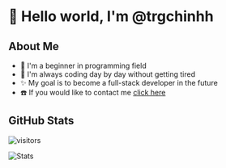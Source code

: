 # 👋 Hello world, I'm @trgchinhh
## About Me
- 🌟 I'm a beginner in programming field
- 🌱 I'm always coding day by day without getting tired
- ✨ My goal is to become a full-stack developer in the future 
- ☎️ If you would like to contact me [click here](https://trgchinhh.github.io/information)

<!--<p align="left">
  <img src="https://komarev.com/ghpvc/?username=trgchinhh&label=Views&color=blue&style=flat-square" width = 70 alt="trgchinhh" />
</p>-->

<!--
<h2 align = "left">With Ability</h2>
<p align="left">
  <img src="https://img.shields.io/badge/-Python-333?style=for-the-badge&logo=python&logoColor=yellow"/>
  <img src="https://img.shields.io/badge/-C++-333?style=for-the-badge&logo=c%2B%2B&logoColor=blue"/>
  <img src="https://img.shields.io/badge/-HTML-333?style=for-the-badge&logo=html5&logoColor=white"/>
  <img src="https://img.shields.io/badge/-Java-333?style=for-the-badge&logo=java&logoColor=white"/>
  <img src="https://img.shields.io/badge/-Telegram Bot-333?style=for-the-badge&logo=telegram&logoColor=white"/>
  <!--<img src="https://img.shields.io/badge/-APIs-333?style=for-the-badge&logo=linux"/> 
  <img src="https://img.shields.io/badge/-CMD-333?style=for-the-badge&logo=windows-terminal&logoColor=white"/>
</p> -->

## GitHub Stats

![visitors](https://count.getloli.com/get/@trgchinhh?theme=booru-lewd) 

![Stats](https://github-readme-stats.vercel.app/api?username=trgchinhh&show_icons=true&theme=radical&cache_seconds=3600)
<!-- &hide=issues,contribs -->
<!--
<div align="left">

<table>
  
| Github Stats | Most Used Languages |
|:-:|:-:|
| [![Stats](https://github-readme-stats.vercel.app/api?username=trgchinhh&show_icons=true&theme=radical&hide=issues,contribs&cache_seconds=3600)](https://github.com/trgchinhh) | [![Langs](https://github-readme-stats.vercel.app/api/top-langs/?username=trgchinhh&layout=compact&theme=radical)](https://github.com/trgchinhh) |

</table>
</div>
-->

<!--<p align="center">
  <a href="https://github.com/trgchinhh">
    <img src="https://fabianocouto-activity-graph.vercel.app/graph/?username=trgchinhh&theme=react-dark" alt="Biểu đồ hoạt động của trgchinhh">
  </a>
</p> -->
